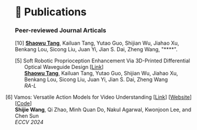 # 📝 Publications


### Peer-reviewed Journal Articals


 <span>[10] **<u>Shaowu Tang</u>**, Kailuan Tang, Yutao Guo,  Shijian Wu, Jiahao Xu, Benkang Lou, Sicong Liu, Juan Yi, Jian S. Dai, Zheng Wang, &quot;****&quot;. 
 </span>
  


<p
    style="text-indent: -1.6rem;margin-left: 1.6rem;">
    <span>[5] Soft Robotic Proprioception Enhancement Via 3D-Printed Differential Optical Waveguide Design 
    [<a href="https://arxiv.org/abs/2311.13627" target="_blank">Link</a>] <br>
     <b><u>Shaowu Tang</u></b>, Kailuan Tang, Yutao Guo,  Shijian Wu, Jiahao Xu, Benkang Lou, Sicong Liu, Juan Yi, Jian S. Dai, Zheng Wang <br>
    <i>RA-L</i>
    </span>
</p>


<p style="text-indent: -1.6rem;margin-left: 0rem;">
    <span>[6] Vamos: Versatile Action Models for Video Understanding
    [<a href="https://arxiv.org/abs/2311.13627" target="_blank">Link</a>]
    [<a href="https://brown-palm.github.io/Vamos/" target="_blank">Website</a>]
    [<a href="https://github.com/brown-palm/Vamos" target="_blank">Code</a>]  <br>
    <b>Shijie Wang</b>, Qi Zhao, Minh Quan Do, Nakul Agarwal, Kwonjoon Lee, and Chen Sun <br>
    <i>ECCV 2024</i>
    </span>
    </p>